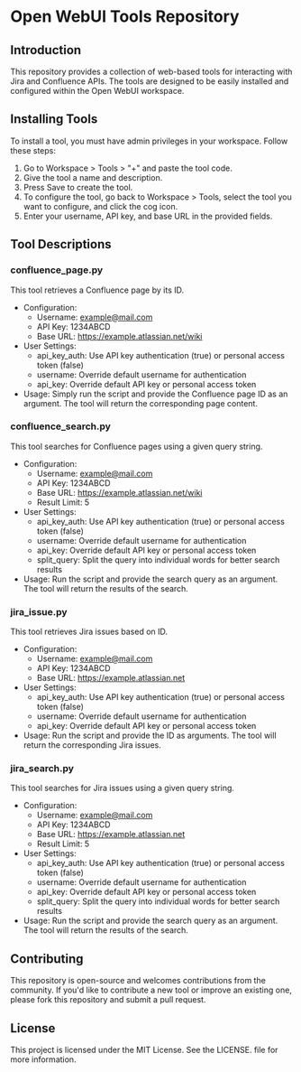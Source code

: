 # Open WebUI Tools Repository

## Introduction
This repository provides a collection of web-based tools for interacting with Jira and Confluence APIs. The tools are designed to be easily installed and configured within the Open WebUI workspace.

## Installing Tools
To install a tool, you must have admin privileges in your workspace. Follow these steps:
1. Go to Workspace > Tools > "+" and paste the tool code.
2. Give the tool a name and description.
3. Press Save to create the tool.
4. To configure the tool, go back to Workspace > Tools, select the tool you want to configure, and click the cog icon.
5. Enter your username, API key, and base URL in the provided fields.

## Tool Descriptions

### confluence_page.py
This tool retrieves a Confluence page by its ID.

- Configuration:
    - Username: example@mail.com
    - API Key: 1234ABCD
    - Base URL: https://example.atlassian.net/wiki
- User Settings:
    - api_key_auth: Use API key authentication (true) or personal access token (false)
    - username: Override default username for authentication
    - api_key: Override default API key or personal access token
- Usage: Simply run the script and provide the Confluence page ID as an argument. The tool will return the corresponding page content.

### confluence_search.py
This tool searches for Confluence pages using a given query string.

- Configuration:
    - Username: example@mail.com
    - API Key: 1234ABCD
    - Base URL: https://example.atlassian.net/wiki
    - Result Limit: 5
- User Settings:
    - api_key_auth: Use API key authentication (true) or personal access token (false)
    - username: Override default username for authentication
    - api_key: Override default API key or personal access token
    - split_query: Split the query into individual words for better search results
- Usage: Run the script and provide the search query as an argument. The tool will return the results of the search.

### jira_issue.py
This tool retrieves Jira issues based on ID.

- Configuration:
    - Username: example@mail.com
    - API Key: 1234ABCD
    - Base URL: https://example.atlassian.net
- User Settings:
    - api_key_auth: Use API key authentication (true) or personal access token (false)
    - username: Override default username for authentication
    - api_key: Override default API key or personal access token
- Usage: Run the script and provide the ID as arguments. The tool will return the corresponding Jira issues.

### jira_search.py
This tool searches for Jira issues using a given query string.

- Configuration:
    - Username: example@mail.com
    - API Key: 1234ABCD
    - Base URL: https://example.atlassian.net
    - Result Limit: 5
- User Settings:
    - api_key_auth: Use API key authentication (true) or personal access token (false)
    - username: Override default username for authentication
    - api_key: Override default API key or personal access token
    - split_query: Split the query into individual words for better search results
- Usage: Run the script and provide the search query as an argument. The tool will return the results of the search.

## Contributing
This repository is open-source and welcomes contributions from the community. If you'd like to contribute a new tool or improve an existing one, please fork this repository and submit a pull request.

## License
This project is licensed under the MIT License. See the LICENSE. file for more information.